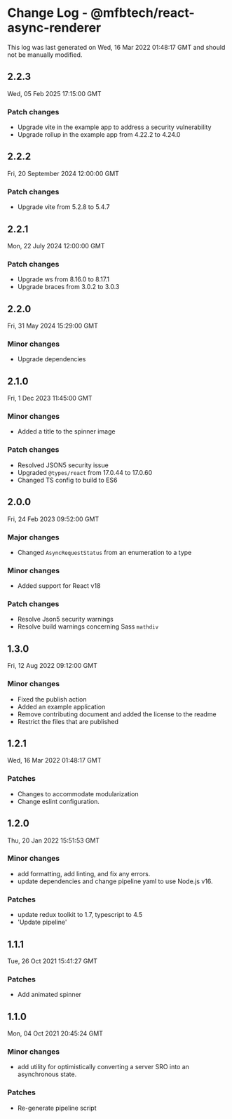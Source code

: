 # Change Log - @mfbtech/react-async-renderer

This log was last generated on Wed, 16 Mar 2022 01:48:17 GMT and should not be manually modified.

## 2.2.3

Wed, 05 Feb 2025 17:15:00 GMT

### Patch changes

- Upgrade vite in the example app to address a security vulnerability
- Upgrade rollup in the example app from 4.22.2 to 4.24.0

## 2.2.2

Fri, 20 September 2024 12:00:00 GMT

### Patch changes

- Upgrade vite from 5.2.8 to 5.4.7

## 2.2.1

Mon, 22 July 2024 12:00:00 GMT

### Patch changes

- Upgrade ws from 8.16.0 to 8.17.1
- Upgrade braces from 3.0.2 to 3.0.3

## 2.2.0

Fri, 31 May 2024 15:29:00 GMT

### Minor changes

- Upgrade dependencies

## 2.1.0

Fri, 1 Dec 2023 11:45:00 GMT

### Minor changes

- Added a title to the spinner image

### Patch changes

- Resolved JSON5 security issue
- Upgraded `@types/react` from 17.0.44 to 17.0.60
- Changed TS config to build to ES6

## 2.0.0

Fri, 24 Feb 2023 09:52:00 GMT

### Major changes

- Changed `AsyncRequestStatus` from an enumeration to a type

### Minor changes

- Added support for React v18

### Patch changes

- Resolve Json5 security warnings
- Resolve build warnings concerning Sass `mathdiv`

## 1.3.0

Fri, 12 Aug 2022 09:12:00 GMT

### Minor changes

- Fixed the publish action
- Added an example application
- Remove contributing document and added the license to the readme
- Restrict the files that are published

## 1.2.1

Wed, 16 Mar 2022 01:48:17 GMT

### Patches

- Changes to accommodate modularization
- Change eslint configuration.

## 1.2.0

Thu, 20 Jan 2022 15:51:53 GMT

### Minor changes

- add formatting, add linting, and fix any errors.
- update dependencies and change pipeline yaml to use Node.js v16.

### Patches

- update redux toolkit to 1.7, typescript to 4.5
- 'Update pipeline'

## 1.1.1

Tue, 26 Oct 2021 15:41:27 GMT

### Patches

- Add animated spinner

## 1.1.0

Mon, 04 Oct 2021 20:45:24 GMT

### Minor changes

- add utility for optimistically converting a server SRO into an asynchronous state.

### Patches

- Re-generate pipeline script
